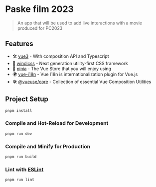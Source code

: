 # Paske film 2023

> An app that will be used to add live interactions with a movie produced for PC2023

## Features

- 🛠️ [vue3](https://vuejs.org/) - With composition API and Typescript
- 💨 [windicss](https://windicss.org/integrations/vite.html) - Next generation utility-first CSS framework
- 🍍 [pinia](https://pinia.esm.dev/) - The Vue Store that you will enjoy using
- 🌍 [vue-i18n](https://vue-i18n.intlify.dev/installation.html) - Vue I18n is internationalization plugin for Vue.js
- 🛠️ [@vueuse/core](https://vueuse.org/) - Collection of essential Vue Composition Utilities


## Project Setup

```sh
pnpm install
```

### Compile and Hot-Reload for Development

```sh
pnpm run dev
```

### Compile and Minify for Production

```sh
pnpm run build
```

### Lint with [ESLint](https://eslint.org/)

```sh
pnpm run lint
```